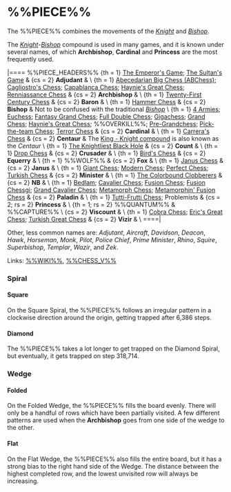 # %%PIECE%%

The %%PIECE%% combines the movements
of the [*Knight*](knight.html) and [*Bishop*](bishop.html).

The [*Knight*](knight.html)-[*Bishop*](bishop.html) compound
is used in many games, and it is known under several names,
of which **Archbishop**, **Cardinal** and **Princess** are the
most frequently used.

|====
%%PIECE_HEADERS%%
  {th = 1}  [The Emperor's Game](#chess-v:large.dir/emperor.html);
            [The Sultan's Game](#chess-v:large.dir/sultan.html)
& {cs = 2}  **Adjudant**
&           \\
  {th = 1}  [Abecedarian Big Chess
                    (ABChess)](#chess-v:unequal.dir/abchess/abeced-home.html);
            [Cagliostro's Chess](#chess-v:large.dir/cagliostro.html);
            [Capablanca Chess](#chess-v:large.dir/capablanca.html);
            [Haynie's Great Chess](#chess-v:large.dir/haynieschess.html);
            [Renniassance Chess](#chess-v:large.dir/renaiss.html)
& {cs = 2}  **Archbishop**
&           \\
  {th = 1}  [Twenty-First Century
                       Chess](#chess-v:large.dir/21st-century-chess.html)
& {cs = 2}  **Baron**
&           \\
  {th = 1}  [Hammer Chess](#chess-v:diffmove.dir/hammer.html)
& {cs = 2}  **Bishop**
&           Not to be confused with the traditional [*Bishop*](bishop.html) \\
  {th = 1}  [4 Armies](large.dir/4armies.html);
            [Euchess](#chess-v:large.dir/euchess.html);
            [Fantasy Grand Chess](#chess-v:large.dir/fantasygrandchess.html);
            [Full Double Chess](#chess-v:large.dir/full-double-chess.html);
            [Gigachess](#chess-v:large.dir/gigachess.html);
            [Grand Chess](large.dir/freeling.html);
            [Haynie's Great Chess](#chess-v:large.dir/haynieschess.html);
            %%OVERKILL%%;
            [Pre-Grandchess](large.dir/pregrand.html);
            [Pick-the-team Chess](#chess-v:large.dir/contest/picktheteam.html);
            [Terror Chess](#chess-v:large.dir/terror.html)
& {cs = 2}  **Cardinal**
&           \\
  {th = 1}  [Carrera's Chess](#chess-v:historic.dir/carrera.html)
& {cs = 2}  **Centaur**
&           The [King - Knight compound](centaur.html) is
            also known as the *Centaur* \\
  {th = 1}  [The Knightliest Black Hole](#chess-v:32turn.dir/knight32.html)
& {cs = 2}  **Count**
&           \\
  {th = 1}  [Drop Chess](#chess-v:unequal.dir/dropchess.html)
& {cs = 2}  **Crusader**
&           \\
  {th = 1}  [Bird's Chess](#chess-v:large.dir/bird.html)
& {cs = 2}  **Equerry**
&           \\
  {th = 1}  %%WOLF%%
& {cs = 2}  **Fox**
&           \\
  {th = 1}  [Janus Chess](#wiki)
& {cs = 2}  **Janus**
&           \\
  {th = 1}  [Giant Chess](#chess-v:large.dir/giantchess.html);
            [Modern Chess](#chess-v:large.dir/modern.html);
            [Perfect Chess](#chess-v:diffmove.dir/perfectchess.html);
            [Turkish Chess](#chess-v:large.dir/turkishchess.html)
& {cs = 2}  **Minister**
&           \\
  {th = 1}  [The Colorbound
                 Clobberers](#chess-v:d.betza/chessvar/cda/colclob.html)
& {cs = 2}  **NB**
&           \\
  {th = 1}  [Bedlam](#chess-v:other.dir/bedlam.html);
            [Cavalier Chess](#chess-v:dpieces.dir/cavalier/index.html);
            [Fusion Chess](#chess-v:other.dir/fusion.html);
            [Fusion Chessgi](#chess-v:other.dir/fusion-chessgi.html);
            [Grand Cavalier Chess](#chess-v:large.dir/grandcavalier.html);
            [Metamorph Chess](#chess-v:other.dir/metamorph.html);
            [Metamorphin' Fusion Chess](#chess-v:other.dir/metamorph-fusion.html)
& {cs = 2}  **Paladin**
&           \\
  {th = 1}  [Tutti-Frutti Chess](#chess-v:dpieces.dir/tuttifr.html);
            Problemists
& {cs = 2; rs = 2}  **Princess**
&           \\
  {th = 1; rs = 2}  %%QUANTUM%%
&           %%CAPTURE%% \\
  {cs = 2}  **Viscount**
&           \\
  {th = 1}  [Cobra Chess](#chess-v:large.dir/cobra.html);
            [Eric's Great Chess](large.dir/ericgr.html);
            [Turkish Great Chess](#chess-v:historic.dir/indiangr1.html)
& {cs = 2}  **Vizir**
&           \\
====|

Other, less common names are: *Adjutant*, *Aircraft*, *Davidson*, *Deacon*,
*Hawk*, *Horseman*, *Monk*, *Pilot*, *Police Chief*,
*Prime Minister*, *Rhino*, *Squire*, *Superbishop*, *Templar*, *Wazir*,
and *Zek*.

Links: [%%WIKI%%](#wiki:Princess_(chess)),
       [%%CHESS_V%%](#chess-v:piececlopedia.dir/bishop-knight.html)

### Spiral

#### Square

On the Square Spiral, the %%PIECE%% follows an irregular pattern
in a clockwise direction around the origin, getting trapped after
6,386 steps.

#### Diamond

The %%PIECE%% takes a lot longer to get trapped on
the Diamond Spiral, but eventually, it gets trapped on step 318,714.

### Wedge

#### Folded

On the Folded Wedge, the %%PIECE%% fills the board evenly.
There will only be a handful of rows which have been partially 
visited. A few different patterns are used when the 
**Archbishop** goes from one side of the wedge to the other.

#### Flat

On the Flat Wedge, the %%PIECE%% also fills the entire board,
but it has a strong bias to the right hand side of the Wedge.
The distance between the highest completed row, and the lowest
unvisited row will always be increasing.
